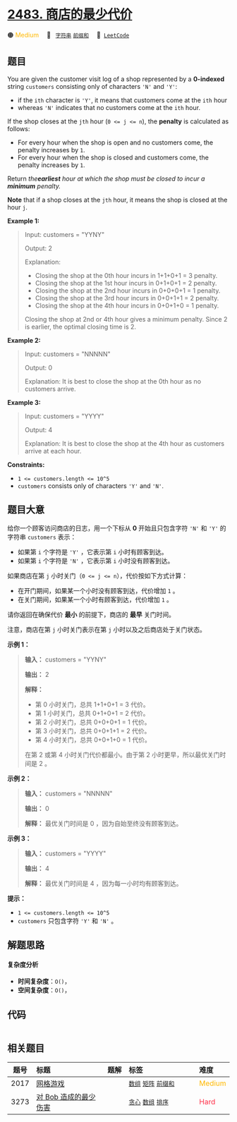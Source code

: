 # [2483. 商店的最少代价](https://leetcode.com/problems/minimum-penalty-for-a-shop)

🟠 <font color=#ffb800>Medium</font>&emsp; 🔖&ensp; [`字符串`](/leetcode/outline/tag/string.md) [`前缀和`](/leetcode/outline/tag/prefix-sum.md)&emsp; 🔗&ensp;[`LeetCode`](https://leetcode.com/problems/minimum-penalty-for-a-shop)

## 题目

You are given the customer visit log of a shop represented by a **0-indexed**
string `customers` consisting only of characters `'N'` and `'Y'`:

  * if the `ith` character is `'Y'`, it means that customers come at the `ith` hour
  * whereas `'N'` indicates that no customers come at the `ith` hour.

If the shop closes at the `jth` hour (`0 <= j <= n`), the **penalty** is
calculated as follows:

  * For every hour when the shop is open and no customers come, the penalty increases by `1`.
  * For every hour when the shop is closed and customers come, the penalty increases by `1`.

Return _the**earliest** hour at which the shop must be closed to incur a
**minimum** penalty._

**Note** that if a shop closes at the `jth` hour, it means the shop is closed
at the hour `j`.



**Example 1:**

> Input: customers = "YYNY"
> 
> Output: 2
> 
> Explanation: 
> - Closing the shop at the 0th hour incurs in 1+1+0+1 = 3 penalty.
> - Closing the shop at the 1st hour incurs in 0+1+0+1 = 2 penalty.
> - Closing the shop at the 2nd hour incurs in 0+0+0+1 = 1 penalty.
> - Closing the shop at the 3rd hour incurs in 0+0+1+1 = 2 penalty.
> - Closing the shop at the 4th hour incurs in 0+0+1+0 = 1 penalty.
> 
> Closing the shop at 2nd or 4th hour gives a minimum penalty. Since 2 is earlier, the optimal closing time is 2.

**Example 2:**

> Input: customers = "NNNNN"
> 
> Output: 0
> 
> Explanation: It is best to close the shop at the 0th hour as no customers arrive.

**Example 3:**

> Input: customers = "YYYY"
> 
> Output: 4
> 
> Explanation: It is best to close the shop at the 4th hour as customers arrive at each hour.

**Constraints:**

  * `1 <= customers.length <= 10^5`
  * `customers` consists only of characters `'Y'` and `'N'`.


## 题目大意

给你一个顾客访问商店的日志，用一个下标从 **0**  开始且只包含字符 `'N'` 和 `'Y'` 的字符串 `customers` 表示：

  * 如果第 `i` 个字符是 `'Y'` ，它表示第 `i` 小时有顾客到达。
  * 如果第 `i` 个字符是 `'N'` ，它表示第 `i` 小时没有顾客到达。

如果商店在第 `j` 小时关门（`0 <= j <= n`），代价按如下方式计算：

  * 在开门期间，如果某一个小时没有顾客到达，代价增加 `1` 。
  * 在关门期间，如果某一个小时有顾客到达，代价增加 `1` 。

请你返回在确保代价 **最小**  的前提下，商店的 **最早**  关门时间。

注意，商店在第 `j` 小时关门表示在第 `j` 小时以及之后商店处于关门状态。



**示例 1：**

> 
> 
> 
> 
> 
> **输入：** customers = "YYNY"
> 
> **输出：** 2
> 
> **解释：**
> - 第 0 小时关门，总共 1+1+0+1 = 3 代价。
> - 第 1 小时关门，总共 0+1+0+1 = 2 代价。
> - 第 2 小时关门，总共 0+0+0+1 = 1 代价。
> - 第 3 小时关门，总共 0+0+1+1 = 2 代价。
> - 第 4 小时关门，总共 0+0+1+0 = 1 代价。
> 
> 在第 2 或第 4 小时关门代价都最小。由于第 2 小时更早，所以最优关门时间是 2 。
> 
> 

**示例 2：**

> 
> 
> 
> 
> 
> **输入：** customers = "NNNNN"
> 
> **输出：** 0
> 
> **解释：** 最优关门时间是 0 ，因为自始至终没有顾客到达。

**示例 3：**

> 
> 
> 
> 
> 
> **输入：** customers = "YYYY"
> 
> **输出：** 4
> 
> **解释：** 最优关门时间是 4 ，因为每一小时均有顾客到达。
> 
> 



**提示：**

  * `1 <= customers.length <= 10^5`
  * `customers` 只包含字符 `'Y'` 和 `'N'` 。


## 解题思路

#### 复杂度分析

- **时间复杂度**：`O()`，
- **空间复杂度**：`O()`，

## 代码

```javascript

```

## 相关题目

<!-- prettier-ignore -->
| 题号 | 标题 | 题解 | 标签 | 难度 |
| :------: | :------ | :------: | :------ | :------ |
| 2017 | [网格游戏](https://leetcode.com/problems/grid-game) |  |  [`数组`](/leetcode/outline/tag/array.md) [`矩阵`](/leetcode/outline/tag/matrix.md) [`前缀和`](/leetcode/outline/tag/prefix-sum.md) | <font color=#ffb800>Medium</font> |
| 3273 | [对 Bob 造成的最少伤害](https://leetcode.com/problems/minimum-amount-of-damage-dealt-to-bob) |  |  [`贪心`](/leetcode/outline/tag/greedy.md) [`数组`](/leetcode/outline/tag/array.md) [`排序`](/leetcode/outline/tag/sorting.md) | <font color=#ff334b>Hard</font> |

<style>
.blue {
    background-color: #096dd9;
    padding: 0.25rem 0.5rem;
    margin: 0;
    font-size: 0.85em;
    border-radius: 3px;
    color: white;
    font-weight: 500;
}
table th:first-of-type { width: 10%; }
table th:nth-of-type(2) { width: 35%; }
table th:nth-of-type(3) { width: 10%; }
table th:nth-of-type(4) { width: 35%; }
table th:nth-of-type(5) { width: 10%; }
</style>
